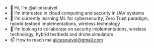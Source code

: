 - 👋 Hi, I’m @alicesquivel
- 👀 I’m interested in cloud computing and security in UAV systems
- 🌱 I’m currently learning ML for cybersecurity, Zero Trust paradigm, hybrid testbed implementations, wireless technology
- 💞️ I’m looking to collaborate on security implementations, wireless technology, hybrid testbeds and drone simulators
- 📫 How to reach me alicesquivel@gmail.com

<!---
alicesquivel/alicesquivel is a ✨ special ✨ repository because its `README.md` (this file) appears on your GitHub profile.
You can click the Preview link to take a look at your changes.
--->
